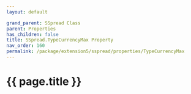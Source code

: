 ```yaml
---
layout: default

grand_parent: SSpread Class
parent: Properties
has_children: false
title: SSpread.TypeCurrencyMax Property
nav_order: 160
permalink: /package/extension5/sspread/properties/TypeCurrencyMax
---
```

# {{ page.title }}